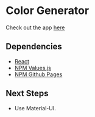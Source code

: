 # Color Generator

Check out the app [here](https://the-fetaverse.github.io/ra-color-generator/)

## Dependencies

- [React](https://reactjs.org/)
- [NPM Values.js](https://noeldelgado.github.io/values.js/)
- [NPM Github Pages](https://www.npmjs.com/package/gh-pages)

## Next Steps
- Use Material-UI.
